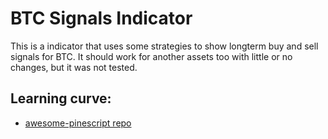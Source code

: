 # BTC Signals Indicator 
This is a indicator that uses some strategies to show longterm buy and sell signals for BTC. It should work for another assets too with little or no changes, but it was not tested.


## Learning curve:
- [awesome-pinescript repo](https://github.com/pAulseperformance/awesome-pinescript?tab=readme-ov-file#Strategies)